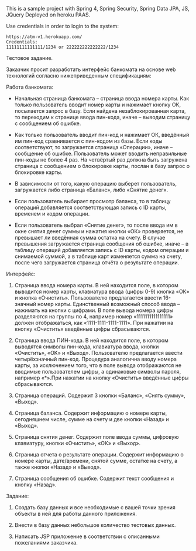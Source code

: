 This is a sample project with Spring 4, Spring  Security, Spring Data JPA, JS, JQuery
Deployed on heroku PAAS. 

Use credentials in order to login to the system:

```text
https://atm-v1.herokuapp.com/
Credentials:
11111111111111/1234 or 222222222222222/1234 
```

Тестовое задание.


Заказчик просит разработать интерфейс банкомата на основе web технологий согласно нижеприведенным спецификациям:

Работа банкомата:

* Начальная страница банкомата – страница ввода номера карты. Как только пользователь вводит номер карты и нажимает кнопку ОК, посылается запрос в базу. Если найдена незаблокированная карта, то переходим к странице ввода пин-кода, иначе – выводим страницу с сообщением об ошибке.

* Как только пользователь вводит пин-код и нажимает ОК, введённый им пин-код сравнивается с пин-кодом из базы. Если коды соответствуют, то загружается страница «Операции», иначе – сообщение об ошибке. Пользователь может вводить неправильные пин-коды не более 4 раз. На четвёртый раз должна быть загружена страница с сообщением о блокировке карты, послан в базу запрос о блокировке карты.

* В зависимости от того, какую операцию выберет пользователь, загружается либо страница «Баланс», либо «Снятие денег».

* Если пользователь выбирает просмотр баланса, то в таблицу операций добавляется соответствующая запись с ID карты, временем и кодом операции.

* Если пользователь выбрал «Снятие денег», то после ввода им в окне снятия денег суммы и нажатия кнопки «ОК» проверяется, не превышает ли введённая сумма остатка на счету. В случае превышения загружается страница сообщения об ошибке, иначе – в таблицу операций добавляется запись с ID карты, кодом операции и снимаемой суммой, а в таблице карт изменяется сумма на счету, после чего загружается страница отчёта о результате операции.

Интерфейс:

1) Страница ввода номера карты. В ней находится поле, в котором выводится номер карты, клавиатура ввода (цифры 0-9) кнопка «ОК» и кнопка «Очистить». Пользователю предлагается ввести 16-значный номер карты. Единственный возможный способ ввода – нажимать на кнопки с цифрами. В поле вывода номера цифры разделяются на группы по 4, например номер «1111111111111111» должен отображаться, как «1111-1111-1111-1111». При нажатии на кнопку «Очистить» введённые цифры сбрасываются.

2) Страница ввода ПИН-кода. В ней находится поле, в котором выводятся символы пин-кода, клавиатура ввода, кнопки «Очистить», «OK» и «Выход». Пользователю предлагается ввести четырёхзначный пин-код. Процедура аналогична вводу номера карты, за исключением того, что в поле вывода отображаются не вводимые пользователем цифры, а одинаковые символы пароля, например «*».При нажатии на кнопку «Очистить» введённые цифры сбрасываются.

3) Страница операций. Содержит 3 кнопки «Баланс», «Снять сумму», «Выход».

4) Страница баланса. Содержит информацию о номере карты, сегодняшнем числе, сумме на счету и две кнопки «Назад» и «Выход».

5) Страница снятия денег. Содержит поле ввода суммы, цифровую клавиатуру, кнопки «Очистить», «ОК» и «Выход».

6) Страница отчета о результате операции. Содержит информацию о номере карты, дате/времени, снятой сумме, остатке на счету, а также кнопки «Назад» и «Выход».

7) Страница сообщения об ошибке. Содержит текст сообщения и кнопку «Назад».


Задание:


1) Создать базу данных и все необходимые с вашей точки зрения объекты в ней для работы данного приложения.

2) Внести в базу данных небольшое количество тестовых данных.

3) Написать JSP приложение в соответствии с описанными пожеланиями заказчика.
